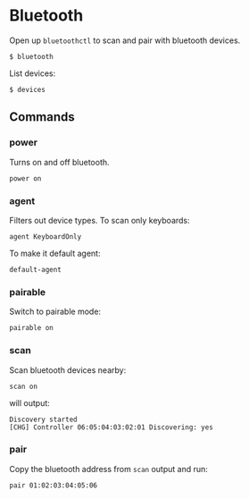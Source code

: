 # Bluetooth

Open up `bluetoothctl` to scan and pair with bluetooth devices.

```
$ bluetooth
```

List devices:

```
$ devices
```

## Commands

### power

Turns on and off bluetooth.

```
power on
```

### agent

Filters out device types. To scan only keyboards:

```
agent KeyboardOnly
```

To make it default agent:

```
default-agent
```

### pairable

Switch to pairable mode:

```
pairable on
```

### scan

Scan bluetooth devices nearby:

```
scan on
```

will output:

```
Discovery started
[CHG] Controller 06:05:04:03:02:01 Discovering: yes
```

### pair

Copy the bluetooth address from `scan` output and run:

```
pair 01:02:03:04:05:06
```
